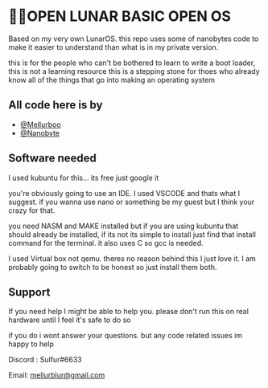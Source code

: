 
# 🐱‍👤OPEN LUNAR BASIC OPEN OS

Based on my very own LunarOS. this repo uses some of nanobytes code to make it easier to understand
than what is in my private version.

this is for the people who can't be bothered to learn to write a boot loader, this is not a
learning resource this is a stepping stone for thoes who already know all of the 
things that go into making an operating system

## All code here is by

- [@Mellurboo](https://www.github.com/mellurboo) 
- [@Nanobyte](https://www.github.com/nanobyte-dev)


## Software needed
I used kubuntu for this... its free just google it

you're obviously going to use an IDE. I used VSCODE and thats what I suggest. if you wanna use nano or something be my guest but I think your crazy for that.

you need NASM and MAKE installed but if you are using kubuntu that should already be installed, if its not its simple to install just find that install command for the terminal. it also uses C so gcc is needed.

I used Virtual box not qemu. theres no reason behind this I just love it. I am probably going to switch to be honest so just install them both.

## Support

If you need help I might be able to help you. please don't run this on real hardware until I feel it's safe to do so

if you do i wont answer your questions. but any code related issues im happy to help

Discord : Sulfur#6633

Email: mellurblur@gmail.com

